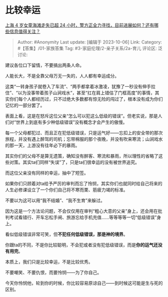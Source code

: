 # 比较幸运
[上海 4 岁女童海滩走失已超 24 小时，警方正全力寻找，目前进展如何？还有哪些信息值得关注？](https://www.zhihu.com/question/624858707/answer/3239027373)

> Author: #Anonymity
> Last update: [编辑于 2023-10-06]
> Link:
> Category: #【答集】/01-家族答集
> Tag: #3-家庭伦理/2-亲子关系/2a-育儿
> 评论区:
> 泛讨论:

建议各位口下留情，不要搞出两条人命。

人能长大，不是全靠父母万无一失的，人人都有幸运成分。

这类“一转身孩子就卷入了车流”、“两手都拿着冰激凌，犹豫了一秒没有伸手拉住”、“以为没事带着孩子山涧戏水“，甚至“扛在肩上错估了门框高度”的事情，其实你们每个人都经历过，只不过绝大多数都有惊无险的闯过了，根本没有成为你们记忆的一部分罢了。

表面上看，这是在怒斥这位父亲“怎么可以犯这么低级的错误”。但老实说，那是人们对“世界上到底有多少种低级错误”没有概念才会产生的傲慢。

每一个父母都犯过、而且正在犯低级错误，只是运气好——忘扣上的安全带的那次旅程，并没有遇上醉驾的司机；忘带棉服的那个夜晚，并没有吹来寒流；山涧戏水的那一天，上游没有往年必下的暴雨。

其实你们的父母不是算无遗策，确知没有醉客、寒流和暴雨，所以理性的省略了这些对策。其实ta们同样“失误”了，只是ta们很幸运的没有被世界追究。

而这位父亲没有同样的幸运，抽中了短签。

如果你们只顾着对ta给予严厉的审判而忘了怜悯，其实你们也就同时给自己将来的人生必修课设立了一个你们自己将不寒而栗、筋疲力竭的标准。

不要以为这可以用“我不结婚”、“我不生育”来躲过。

因为这是一个方法论问题，不会仅仅用在审判“粗心大意的父亲”身上，还会用在批判考试看错行、开车忘松手闸、旅游忘给手机充值……等等等等一切“低级错误”身上。

看似低级错误非常可笑，但**不犯任何低级错误，那是神的境界**。

你跟ta的不同，不是你比较聪明，不会犯或者没有犯低级错误，而是**你的运气还没有用完**。

本质上，我们只是比较幸运，不是比较优秀。

不要嘲笑、不要仇恨，而要怜悯——为了你自己。

今天你怜悯他，轮到你的时候，你比较容易原谅自己——到时候这可能是生与死的区别。

